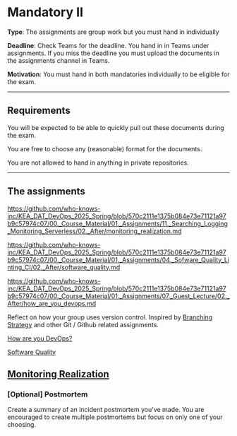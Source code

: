 # Mandatory II 

**Type**: The assignments are group work but you must hand in individually

**Deadline**: Check Teams for the deadline. You hand in in Teams under assignments. If you miss the deadline you must upload the documents in the assignments channel in Teams. 

**Motivation**: You must hand in both mandatories individually to be eligible for the exam. 

---

## Requirements

You will be expected to be able to quickly pull out these documents during the exam. 

You are free to choose any (reasonable) format for the documents.

You are not allowed to hand in anything in private repositories.

---

## The assignments

https://github.com/who-knows-inc/KEA_DAT_DevOps_2025_Spring/blob/570c2111e1375b084e73e71121a97b9c57974c07/00._Course_Material/01._Assignments/11._Searching_Logging_Monitoring_Serverless/02._After/monitoring_realization.md

https://github.com/who-knows-inc/KEA_DAT_DevOps_2025_Spring/blob/570c2111e1375b084e73e71121a97b9c57974c07/00._Course_Material/01._Assignments/04._Sofware_Quality_Linting_CI/02._After/software_quality.md

https://github.com/who-knows-inc/KEA_DAT_DevOps_2025_Spring/blob/570c2111e1375b084e73e71121a97b9c57974c07/00._Course_Material/01._Assignments/07._Guest_Lecture/02._After/how_are_you_devops.md



Reflect on how your group uses version control. Inspired by [Branching Strategy](https://github.com/who-knows-inc/KEA_DAT_DevOps_2025_Spring/blob/570c2111e1375b084e73e71121a97b9c57974c07/00._Course_Material/01._Assignments/04._Sofware_Quality_Linting_CI/02._After/choose_a_git_branching_strategy.md) and other Git / Github related assignments. 

[How are you DevOps?](https://github.com/who-knows-inc/KEA_DAT_DevOps_2025_Spring/blob/570c2111e1375b084e73e71121a97b9c57974c07/00._Course_Material/01._Assignments/07._Guest_Lecture/02._After/how_are_you_devops.md)

[Software Quality](https://github.com/who-knows-inc/KEA_DAT_DevOps_2025_Spring/blob/570c2111e1375b084e73e71121a97b9c57974c07/00._Course_Material/01._Assignments/04._Sofware_Quality_Linting_CI/02._After/software_quality.md)

[Monitoring Realization](https://github.com/who-knows-inc/KEA_DAT_DevOps_2025_Spring/blob/570c2111e1375b084e73e71121a97b9c57974c07/00._Course_Material/01._Assignments/11._Searching_Logging_Monitoring_Serverless/02._After/monitoring_realization.md)
---

### [Optional] Postmortem

Create a summary of an incident postmortem you've made. You are encouraged to create multiple postmortems but focus on only one of your choosing. 